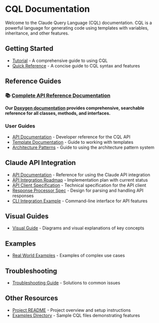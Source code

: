 # CQL Documentation

Welcome to the Claude Query Language (CQL) documentation. CQL is a powerful language for generating code using templates with variables, inheritance, and other features.

## Getting Started

- [Tutorial](tutorial.md) - A comprehensive guide to using CQL
- [Quick Reference](quick_reference.md) - A concise guide to CQL syntax and features

## Reference Guides

### 📚 [Complete API Reference Documentation](https://dbjwhs.github.io/cql/)

**Our [Doxygen documentation](https://dbjwhs.github.io/cql/) provides comprehensive, searchable reference for all classes, methods, and interfaces.**

### User Guides

- [API Documentation](api_documentation.md) - Developer reference for the CQL API
- [Template Documentation](template_documentation.md) - Guide to working with templates
- [Architecture Patterns](architecture_patterns.md) - Guide to using the architecture pattern system

## Claude API Integration

- [API Documentation](api_documentation.md) - Reference for using the Claude API integration
- [API Integration Roadmap](api_integration_roadmap.md) - Implementation plan with current status
- [API Client Specification](api_client_specification.md) - Technical specification for the API client
- [Response Processor Spec](response_processor_spec.md) - Design for parsing and handling API responses
- [CLI Integration Example](cli_integration_example.md) - Command-line interface for API features

## Visual Guides

- [Visual Guide](visual_guide.md) - Diagrams and visual explanations of key concepts

## Examples

- [Real World Examples](real_world_examples.md) - Examples of complex use cases

## Troubleshooting

- [Troubleshooting Guide](troubleshooting.md) - Solutions to common issues

## Other Resources

- [Project README](../README.md) - Project overview and setup instructions
- [Examples Directory](../examples/) - Sample CQL files demonstrating features
